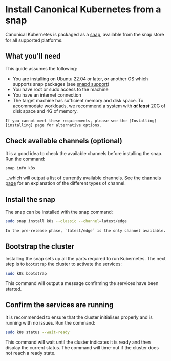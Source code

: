 # Install Canonical Kubernetes from a snap

Canonical Kubernetes is packaged as a [snap], available from the 
snap store for all supported platforms.

## What you'll need

This guide assumes the following:

- You are installing on Ubuntu 22.04 or later, **or** another OS which supports
  snap packages (see [snapd support])
- You have root or sudo access to the machine
- You have an internet connection
- The target machine has sufficient memory and disk space. To accommodate
  workloads, we recommend a system with ***at least*** 20G of disk space and 4G of
  memory.

```{note}
If you cannot meet these requirements, please see the [Installing][installing] page for alternative options.
```

## Check available channels (optional)

It is a good idea to check the available channels before installing the snap. Run the command:

```bash
snap info k8s
```

...which will output a list of currently available channels. See the [channels page] for an explanation of the different types of channel.

## Install the snap

The snap can be installed with the snap command:

```bash
sudo snap install k8s --classic --channel=latest/edge
```

```{note}
In the pre-release phase, `latest/edge` is the only channel available. 
```

## Bootstrap the cluster

Installing the snap sets up all the parts required to run Kubernetes. The next step is to `bootstrap` the cluster to activate the services:

```bash
sudo k8s bootstrap
```

This command will output a message confirming the services have been started.

## Confirm the services are running

It is recommended to ensure that the cluster initialises properly and is running with no issues. Run the command:

```bash
sudo k8s status --wait-ready
```

This command will wait until the cluster indicates it is ready and then display the current status. The command will time-out if the cluster does not reach a ready state.

<!-- LINKS -->

[installing]: ./index
[channels page]: ../../explanation/channels
[snap]: https://snapcraft.io/docs
[snapd support]: https://snapcraft.io/docs/installing-snapd
